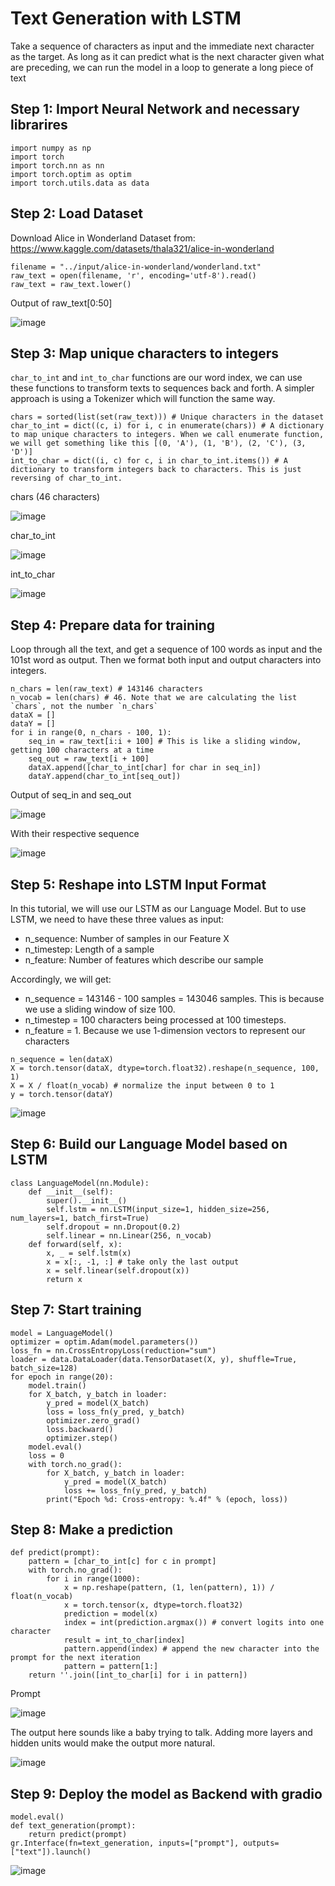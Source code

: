 # Text Generation with LSTM

Take a sequence of characters as input and the immediate next character as the target. As long as it can predict what is the next character given what are preceding, we can run the model in a loop to generate a long piece of text

## Step 1: Import Neural Network and necessary librarires
```
import numpy as np
import torch
import torch.nn as nn
import torch.optim as optim
import torch.utils.data as data
```

## Step 2: Load Dataset
Download Alice in Wonderland Dataset from: https://www.kaggle.com/datasets/thala321/alice-in-wonderland

```
filename = "../input/alice-in-wonderland/wonderland.txt"
raw_text = open(filename, 'r', encoding='utf-8').read()
raw_text = raw_text.lower()
```

Output of raw_text[0:50]

![image](https://github.com/hughiephan/DPL/assets/16631121/7a420ef1-3395-4fa7-bb81-2817161cbd52)

## Step 3: Map unique characters to integers
`char_to_int` and `int_to_char` functions are our word index, we can use these functions to transform texts to sequences back and forth. A simpler approach is using a Tokenizer which will function the same way.

```
chars = sorted(list(set(raw_text))) # Unique characters in the dataset
char_to_int = dict((c, i) for i, c in enumerate(chars)) # A dictionary to map unique characters to integers. When we call enumerate function, we will get something like this [(0, 'A'), (1, 'B'), (2, 'C'), (3, 'D')]
int_to_char = dict((i, c) for c, i in char_to_int.items()) # A dictionary to transform integers back to characters. This is just reversing of char_to_int.
```

chars (46 characters)

![image](https://github.com/hughiephan/DPL/assets/16631121/25d54010-ccc6-4e42-a2a6-669cfef57c5c)

char_to_int

![image](https://github.com/hughiephan/DPL/assets/16631121/db4f7e07-eb25-4242-afee-88113fd216c5)

int_to_char

![image](https://github.com/hughiephan/DPL/assets/16631121/d0fd86fb-1c5c-43f7-a7bc-354be8fe9705)

## Step 4: Prepare data for training 

Loop through all the text, and get a sequence of 100 words as input and the 101st word as output. Then we format both input and output characters into integers.

```
n_chars = len(raw_text) # 143146 characters
n_vocab = len(chars) # 46. Note that we are calculating the list `chars`, not the number `n_chars`
dataX = []
dataY = []
for i in range(0, n_chars - 100, 1):
    seq_in = raw_text[i:i + 100] # This is like a sliding window, getting 100 characters at a time
    seq_out = raw_text[i + 100]
    dataX.append([char_to_int[char] for char in seq_in])
    dataY.append(char_to_int[seq_out])
```

Output of seq_in and seq_out

![image](https://github.com/hughiephan/DPL/assets/16631121/d26de4c5-e585-4e39-ab99-9e31c6b8a2a6)

With their respective sequence 

![image](https://github.com/hughiephan/DPL/assets/16631121/d73ec2da-4d6c-40ef-ad99-176aa6581d67)

## Step 5: Reshape into LSTM Input Format

In this tutorial, we will use our LSTM as our Language Model. But to use LSTM, we need to have these three values as input:
- n_sequence: Number of samples in our Feature X
- n_timestep: Length of a sample
- n_feature: Number of features which describe our sample

Accordingly, we will get:
- n_sequence = 143146 - 100 samples = 143046 samples. This is because we use a sliding window of size 100.
- n_timestep = 100 characters being processed at 100 timesteps.
- n_feature = 1. Because we use 1-dimension vectors to represent our characters

```
n_sequence = len(dataX)
X = torch.tensor(dataX, dtype=torch.float32).reshape(n_sequence, 100, 1)
X = X / float(n_vocab) # normalize the input between 0 to 1
y = torch.tensor(dataY)
```

![image](https://github.com/hughiephan/DPL/assets/16631121/84703a36-b2c9-4b43-94d3-aa2e1f9297df)

## Step 6: Build our Language Model based on LSTM
```
class LanguageModel(nn.Module):
    def __init__(self):
        super().__init__()
        self.lstm = nn.LSTM(input_size=1, hidden_size=256, num_layers=1, batch_first=True)
        self.dropout = nn.Dropout(0.2)
        self.linear = nn.Linear(256, n_vocab)
    def forward(self, x):
        x, _ = self.lstm(x)
        x = x[:, -1, :] # take only the last output
        x = self.linear(self.dropout(x))
        return x
```

## Step 7: Start training
```
model = LanguageModel()
optimizer = optim.Adam(model.parameters())
loss_fn = nn.CrossEntropyLoss(reduction="sum")
loader = data.DataLoader(data.TensorDataset(X, y), shuffle=True, batch_size=128)
for epoch in range(20):
    model.train()
    for X_batch, y_batch in loader:
        y_pred = model(X_batch)
        loss = loss_fn(y_pred, y_batch)
        optimizer.zero_grad()
        loss.backward()
        optimizer.step()
    model.eval()
    loss = 0
    with torch.no_grad():
        for X_batch, y_batch in loader:
            y_pred = model(X_batch)
            loss += loss_fn(y_pred, y_batch)
        print("Epoch %d: Cross-entropy: %.4f" % (epoch, loss))
```

## Step 8: Make a prediction 

```
def predict(prompt):
    pattern = [char_to_int[c] for c in prompt]
    with torch.no_grad():
        for i in range(1000):
            x = np.reshape(pattern, (1, len(pattern), 1)) / float(n_vocab)
            x = torch.tensor(x, dtype=torch.float32)
            prediction = model(x)
            index = int(prediction.argmax()) # convert logits into one character
            result = int_to_char[index]
            pattern.append(index) # append the new character into the prompt for the next iteration
            pattern = pattern[1:]
    return ''.join([int_to_char[i] for i in pattern])
```

Prompt

![image](https://github.com/hughiephan/DPL/assets/16631121/97e254b7-88f9-4da9-8269-4c2068799fe4)

The output here sounds like a baby trying to talk. Adding more layers and hidden units would make the output more natural.

![image](https://github.com/hughiephan/DPL/assets/16631121/de95b7f7-8602-4b10-9844-8e7f041f179b)

## Step 9: Deploy the model as Backend with gradio

```
model.eval()
def text_generation(prompt):
    return predict(prompt)
gr.Interface(fn=text_generation, inputs=["prompt"], outputs=["text"]).launch()
```

![image](https://github.com/hughiephan/DPL/assets/16631121/d3bce2ea-fa3d-4ca1-ba9f-fd8e4ff3bbf8)

